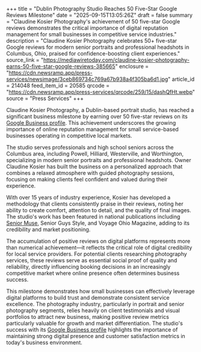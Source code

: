 +++
title = "Dublin Photography Studio Reaches 50 Five-Star Google Reviews Milestone"
date = "2025-09-15T13:05:26Z"
draft = false
summary = "Claudine Kosier Photography's achievement of 50 five-star Google reviews demonstrates the critical importance of digital reputation management for small businesses in competitive service industries."
description = "Claudine Kosier Photography celebrates 50+ five-star Google reviews for modern senior portraits and professional headshots in Columbus, Ohio, praised for confidence-boosting client experiences."
source_link = "https://mediawiretoday.com/claudine-kosier-photography-earns-50-five-star-google-reviews-385665"
enclosure = "https://cdn.newsramp.app/press-services/newsimage/3ceb869734c769a67b938a4f305ba6d1.jpg"
article_id = 214048
feed_item_id = 20585
qrcode = "https://cdn.newsramp.app/press-services/qrcode/259/15/dashQfHt.webp"
source = "Press Services"
+++

<p>Claudine Kosier Photography, a Dublin-based portrait studio, has reached a significant business milestone by earning over 50 five-star reviews on its <a href="https://www.google.com/business" rel="nofollow" target="_blank">Google Business profile</a>. This achievement underscores the growing importance of online reputation management for small service-based businesses operating in competitive local markets.</p><p>The studio serves professionals and high school seniors across the Columbus area, including Powell, Hilliard, Westerville, and Worthington, specializing in modern senior portraits and professional headshots. Owner Claudine Kosier has built the business on a personalized approach that combines a relaxed atmosphere with guided photography sessions, focusing on making clients feel confident and valued during their experience.</p><p>With over 15 years of industry experience, Kosier has developed a methodology that clients consistently praise in their reviews, noting her ability to create comfort, attention to detail, and the quality of final images. The studio's work has been featured in national publications including <a href="https://www.seniormuse.com" rel="nofollow" target="_blank">Senior Muse</a>, Senior Guys Style, and Voyage Ohio Magazine, adding to its credibility and market positioning.</p><p>The accumulation of positive reviews on digital platforms represents more than numerical achievement—it reflects the critical role of digital credibility for local service providers. For potential clients researching photography services, these reviews serve as essential social proof of quality and reliability, directly influencing booking decisions in an increasingly competitive market where online presence often determines business success.</p><p>This milestone demonstrates how small businesses can effectively leverage digital platforms to build trust and demonstrate consistent service excellence. The photography industry, particularly in portrait and senior photography segments, relies heavily on client testimonials and visual portfolios to attract new business, making positive review metrics particularly valuable for growth and market differentiation. The studio's success with its <a href="https://www.google.com/business" rel="nofollow" target="_blank">Google Business profile</a> highlights the importance of maintaining strong digital presence and customer satisfaction metrics in today's business environment.</p>